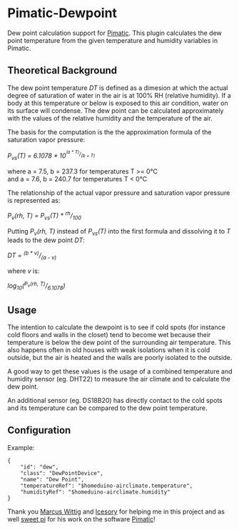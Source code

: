 # Pimatic-Dewpoint

Dew point calculation support for <a href="http://pimatic.org/">Pimatic</a>. 
This plugin calculates the dew point temperature from the given temperature and humidity 
variables in Pimatic. 

## Theoretical Background

The dew point temperature <i>DT</i> is defined as a dimesion at which the actual degree of saturation of water in the air is at 100% RH (relative humidity). If a body at this temperature or below is exposed to this air condition, water on its surface will condense.
The dew point can be calculated approximately with the values of the relative humidity and the temperature of the air. 

The basis for the computation is the the approximation formula of the saturation vapor pressure:

<i>P<sub>vs</sub>(T) = 6.1078 * 10<sup><sup>(a * T)</sup>/<sub>(b + T)</sub></sup></i>

where a = 7.5, b = 237.3 for temperatures T >= 0°C<br>
  and a = 7.6, b = 240.7 for temperatures T < 0°C

The relationship of the actual vapor pressure and saturation vapor pressure is represented as:

<i>P<sub>v</sub>(rh, T) = P<sub>vs</sub>(T) * <sup>rh</sup>/<sub>100</sub></i>

Putting <i>P<sub>v</sub>(rh, T)</i> instead of <i>P<sub>vs</sub>(T)</i> into the first formula and dissolving it to <i>T</i> leads to the dew point <i>DT</i>:

<i>DT = <sup>(b * v)</sup>/<sub>(a - v)</sub></i>

where <i>v</i> is:

<i>log<sub>10</sub>(<sup>P<sub>v</sub>(rh, T)</sup>/<sub>6.1078</sub>)</i>


## Usage

The intention to calculate the dewpoint is to see if cold spots (for instance cold floors and walls in the closet) tend to become wet because their temperature is below the dew point of the surrounding air temperature. This also happens often in old houses with weak isolations when it is cold outside, but the air is heated and the walls are poorly isolated to the outside.

A good way to get these values is the usage of a combined temperature and humidity sensor (eg. DHT22) to measure the air climate and to calculate the dew point.

An additional sensor (eg. DS18B20) has directly contact to the cold spots and its temperature can be compared to the dew point temperature.



## Configuration

Example:

    {
        "id": "dew",
        "class": "DewPointDevice",
        "name": "Dew Point",
        "temperatureRef": "$homeduino-airclimate.temperature",
        "humidityRef": "$homeduino-airclimate.humidity"
    }

    
Thank you <a href="https://github.com/mwittig">Marcus Wittig</a> and <a href="https://github.com/Icesory">Icesory</a> for helping me in this project and as well  <a href="https://github.com/sweetpi">sweet pi</a> for his work on the software <a href="http://pimatic.org/">Pimatic</a>!
